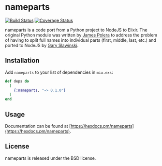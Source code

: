 # nameparts
[![Build Status](https://travis-ci.org/westonlit/nameparts.svg)](https://travis-ci.org/westonlit/nameparts) [![Coverage Status](https://coveralls.io/repos/github/westonlit/nameparts/badge.svg?branch=master)](https://coveralls.io/github/westonlit/nameparts?branch=master)

nameparts is a code port from a Python project to NodeJS to Elixir. The original Python module was written by [James Polera](https://github.com/polera) to address the problem of having to split full names into individual parts (first, middle, last, etc.) and ported to NodeJS by [Gary Slawinski](https://github.com/Ghary).

## Installation

Add `nameparts` to your list of dependencies in `mix.exs`:

```elixir
def deps do
  [
    {:nameparts, "~> 0.1.0"}
  ]
end
```

## Usage

Documentation can be found at [https://hexdocs.pm/nameparts](https://hexdocs.pm/nameparts).

## License

nameparts is released under the BSD license.

